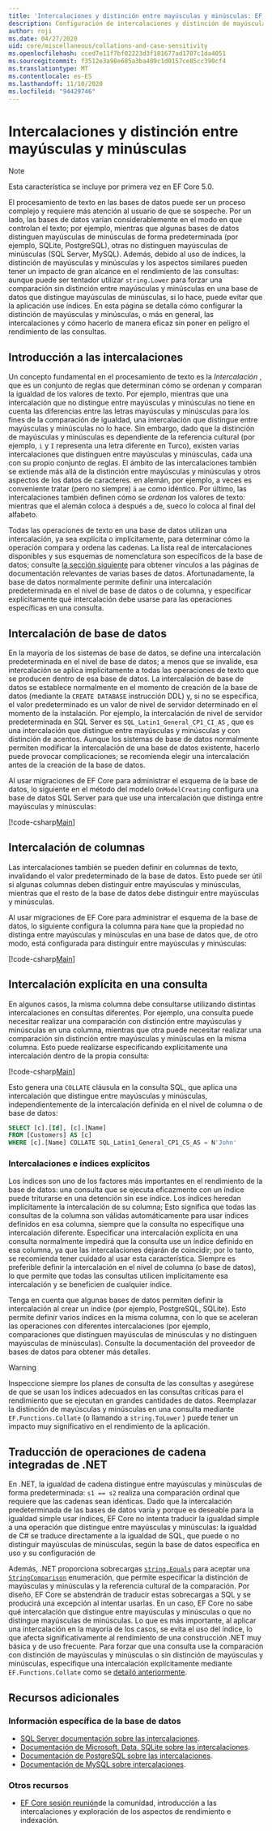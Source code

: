 ```yaml
---
title: 'Intercalaciones y distinción entre mayúsculas y minúsculas: EF Core'
description: Configuración de intercalaciones y distinción de mayúsculas y minúsculas en la base de datos y consultas con Entity Framework Core
author: roji
ms.date: 04/27/2020
uid: core/miscellaneous/collations-and-case-sensitivity
ms.openlocfilehash: cced7e11f7bf02223d3f181677ad1707c1da4051
ms.sourcegitcommit: f3512e3a98e685a3ba409c1d0157ce85cc390cf4
ms.translationtype: MT
ms.contentlocale: es-ES
ms.lasthandoff: 11/10/2020
ms.locfileid: "94429746"
---
```

# <a name="collations-and-case-sensitivity"></a>Intercalaciones y distinción entre mayúsculas y minúsculas

> [!NOTE]
> Esta característica se incluye por primera vez en EF Core 5.0.

El procesamiento de texto en las bases de datos puede ser un proceso complejo y requiere más atención al usuario de que se sospeche. Por un lado, las bases de datos varían considerablemente en el modo en que controlan el texto; por ejemplo, mientras que algunas bases de datos distinguen mayúsculas de minúsculas de forma predeterminada (por ejemplo, SQLite, PostgreSQL), otras no distinguen mayúsculas de minúsculas (SQL Server, MySQL). Además, debido al uso de índices, la distinción de mayúsculas y minúsculas y los aspectos similares pueden tener un impacto de gran alcance en el rendimiento de las consultas: aunque puede ser tentador utilizar `string.Lower` para forzar una comparación sin distinción entre mayúsculas y minúsculas en una base de datos que distingue mayúsculas de minúsculas, si lo hace, puede evitar que la aplicación use índices. En esta página se detalla cómo configurar la distinción de mayúsculas y minúsculas, o más en general, las intercalaciones y cómo hacerlo de manera eficaz sin poner en peligro el rendimiento de las consultas.

## <a name="introduction-to-collations"></a>Introducción a las intercalaciones

Un concepto fundamental en el procesamiento de texto es la *Intercalación* , que es un conjunto de reglas que determinan cómo se ordenan y comparan la igualdad de los valores de texto. Por ejemplo, mientras que una intercalación que no distingue entre mayúsculas y minúsculas no tiene en cuenta las diferencias entre las letras mayúsculas y minúsculas para los fines de la comparación de igualdad, una intercalación que distingue entre mayúsculas y minúsculas no lo hace. Sin embargo, dado que la distinción de mayúsculas y minúsculas es dependiente de la referencia cultural (por ejemplo, `i` y `I` representa una letra diferente en Turco), existen varias intercalaciones que distinguen entre mayúsculas y minúsculas, cada una con su propio conjunto de reglas. El ámbito de las intercalaciones también se extiende más allá de la distinción entre mayúsculas y minúsculas y otros aspectos de los datos de caracteres. en alemán, por ejemplo, a veces es conveniente tratar (pero no siempre) `ä` `ae` como idéntico. Por último, las intercalaciones también definen cómo se *ordenan* los valores de texto: mientras que el alemán coloca `ä` después `a` de, sueco lo coloca al final del alfabeto.

Todas las operaciones de texto en una base de datos utilizan una intercalación, ya sea explícita o implícitamente, para determinar cómo la operación compara y ordena las cadenas. La lista real de intercalaciones disponibles y sus esquemas de nomenclatura son específicos de la base de datos; consulte [la sección siguiente](#database-specific-information) para obtener vínculos a las páginas de documentación relevantes de varias bases de datos. Afortunadamente, la base de datos normalmente permite definir una intercalación predeterminada en el nivel de base de datos o de columna, y especificar explícitamente qué intercalación debe usarse para las operaciones específicas en una consulta.

## <a name="database-collation"></a>Intercalación de base de datos

En la mayoría de los sistemas de base de datos, se define una intercalación predeterminada en el nivel de base de datos; a menos que se invalide, esa intercalación se aplica implícitamente a todas las operaciones de texto que se producen dentro de esa base de datos. La intercalación de base de datos se establece normalmente en el momento de creación de la base de datos (mediante la `CREATE DATABASE` instrucción DDL) y, si no se especifica, el valor predeterminado es un valor de nivel de servidor determinado en el momento de la instalación. Por ejemplo, la intercalación de nivel de servidor predeterminada en SQL Server es `SQL_Latin1_General_CP1_CI_AS` , que es una intercalación que distingue entre mayúsculas y minúsculas y con distinción de acentos. Aunque los sistemas de base de datos normalmente permiten modificar la intercalación de una base de datos existente, hacerlo puede provocar complicaciones; se recomienda elegir una intercalación antes de la creación de la base de datos.

Al usar migraciones de EF Core para administrar el esquema de la base de datos, lo siguiente en el método del modelo `OnModelCreating` configura una base de datos SQL Server para que use una intercalación que distinga entre mayúsculas y minúsculas:

[!code-csharp[Main](../../../samples/core/Miscellaneous/Collations/Program.cs?range=40)]

## <a name="column-collation"></a>Intercalación de columnas

Las intercalaciones también se pueden definir en columnas de texto, invalidando el valor predeterminado de la base de datos. Esto puede ser útil si algunas columnas deben distinguir entre mayúsculas y minúsculas, mientras que el resto de la base de datos debe distinguir entre mayúsculas y minúsculas.

Al usar migraciones de EF Core para administrar el esquema de la base de datos, lo siguiente configura la columna para `Name` que la propiedad no distinga entre mayúsculas y minúsculas en una base de datos que, de otro modo, está configurada para distinguir entre mayúsculas y minúsculas:

[!code-csharp[Main](../../../samples/core/Miscellaneous/Collations/Program.cs?name=OnModelCreating&highlight=6)]

## <a name="explicit-collation-in-a-query"></a>Intercalación explícita en una consulta

En algunos casos, la misma columna debe consultarse utilizando distintas intercalaciones en consultas diferentes. Por ejemplo, una consulta puede necesitar realizar una comparación con distinción entre mayúsculas y minúsculas en una columna, mientras que otra puede necesitar realizar una comparación sin distinción entre mayúsculas y minúsculas en la misma columna. Esto puede realizarse especificando explícitamente una intercalación dentro de la propia consulta:

[!code-csharp[Main](../../../samples/core/Miscellaneous/Collations/Program.cs?name=SimpleQueryCollation)]

Esto genera una `COLLATE` cláusula en la consulta SQL, que aplica una intercalación que distingue entre mayúsculas y minúsculas, independientemente de la intercalación definida en el nivel de columna o de base de datos:

```sql
SELECT [c].[Id], [c].[Name]
FROM [Customers] AS [c]
WHERE [c].[Name] COLLATE SQL_Latin1_General_CP1_CS_AS = N'John'
```

### <a name="explicit-collations-and-indexes"></a>Intercalaciones e índices explícitos

Los índices son uno de los factores más importantes en el rendimiento de la base de datos: una consulta que se ejecuta eficazmente con un índice puede triturarse en una detención sin ese índice. Los índices heredan implícitamente la intercalación de su columna; Esto significa que todas las consultas de la columna son válidas automáticamente para usar índices definidos en esa columna, siempre que la consulta no especifique una intercalación diferente. Especificar una intercalación explícita en una consulta normalmente impedirá que la consulta use un índice definido en esa columna, ya que las intercalaciones dejarán de coincidir; por lo tanto, se recomienda tener cuidado al usar esta característica. Siempre es preferible definir la intercalación en el nivel de columna (o base de datos), lo que permite que todas las consultas utilicen implícitamente esa intercalación y se beneficien de cualquier índice.

Tenga en cuenta que algunas bases de datos permiten definir la intercalación al crear un índice (por ejemplo, PostgreSQL, SQLite). Esto permite definir varios índices en la misma columna, con lo que se aceleran las operaciones con diferentes intercalaciones (por ejemplo, comparaciones que distinguen mayúsculas de minúsculas y no distinguen mayúsculas de minúsculas). Consulte la documentación del proveedor de bases de datos para obtener más detalles.

> [!WARNING]
> Inspeccione siempre los planes de consulta de las consultas y asegúrese de que se usan los índices adecuados en las consultas críticas para el rendimiento que se ejecutan en grandes cantidades de datos. Reemplazar la distinción de mayúsculas y minúsculas en una consulta mediante `EF.Functions.Collate` (o llamando a `string.ToLower` ) puede tener un impacto muy significativo en el rendimiento de la aplicación.

## <a name="translation-of-built-in-net-string-operations"></a>Traducción de operaciones de cadena integradas de .NET

En .NET, la igualdad de cadena distingue entre mayúsculas y minúsculas de forma predeterminada: `s1 == s2` realiza una comparación ordinal que requiere que las cadenas sean idénticas. Dado que la intercalación predeterminada de las bases de datos varía y porque es deseable para la igualdad simple usar índices, EF Core no intenta traducir la igualdad simple a una operación que distingue entre mayúsculas y minúsculas: la igualdad de C# se traduce directamente a la igualdad de SQL, que puede o no distinguir mayúsculas de minúsculas, según la base de datos específica en uso y su configuración de

Además, .NET proporciona sobrecargas [`string.Equals`](/dotnet/api/system.string.equals#System_String_Equals_System_String_System_StringComparison_) para aceptar una [`StringComparison`](/dotnet/api/system.stringcomparison) enumeración, que permite especificar la distinción de mayúsculas y minúsculas y la referencia cultural de la comparación. Por diseño, EF Core se abstendrán de traducir estas sobrecargas a SQL y se producirá una excepción al intentar usarlas. En un caso, EF Core no sabe qué intercalación que distingue entre mayúsculas y minúsculas o que no distingue mayúsculas de minúsculas. Lo que es más importante, al aplicar una intercalación en la mayoría de los casos, se evita el uso del índice, lo que afecta significativamente al rendimiento de una construcción .NET muy básica y de uso frecuente. Para forzar que una consulta use la comparación con distinción de mayúsculas y minúsculas o sin distinción de mayúsculas y minúsculas, especifique una intercalación explícitamente mediante `EF.Functions.Collate` como se [detailó anteriormente](#explicit-collations-and-indexes).

## <a name="additional-resources"></a>Recursos adicionales

### <a name="database-specific-information"></a>Información específica de la base de datos

* [SQL Server documentación sobre las intercalaciones](/sql/relational-databases/collations/collation-and-unicode-support).
* [Documentación de Microsoft. Data. SQLite sobre las intercalaciones](/dotnet/standard/data/sqlite/collation).
* [Documentación de PostgreSQL sobre las intercalaciones](https://www.postgresql.org/docs/current/collation.html).
* [Documentación de MySQL sobre intercalaciones](https://dev.mysql.com/doc/refman/en/charset-general.html).

### <a name="other-resources"></a>Otros recursos

* [EF Core sesión reunión](https://www.youtube.com/watch?v=OgMhLVa_VfA&list=PLdo4fOcmZ0oX-DBuRG4u58ZTAJgBAeQ-t&index=1)de la comunidad, introducción a las intercalaciones y exploración de los aspectos de rendimiento e indexación.
